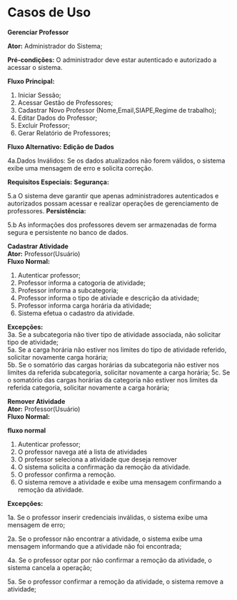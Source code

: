 # Casos de Uso

**Gerenciar Professor**

**Ator:** Administrador do Sistema;

**Pré-condições:** O administrador deve estar autenticado e autorizado a acessar o sistema.

**Fluxo Principal:**
1. Iniciar Sessão;
2. Acessar Gestão de Professores;
3. Cadastrar Novo Professor (Nome,Email,SIAPE,Regime de trabalho);
4. Editar Dados do Professor;
5. Excluir Professor;
6. Gerar Relatório de Professores;

**Fluxo Alternativo:**
**Edição de Dados**

4a.Dados Inválidos: Se os dados atualizados não forem válidos, o sistema exibe uma mensagem de erro e solicita correção.

**Requisitos Especiais:**
**Segurança:**

5.a O sistema deve garantir que apenas administradores autenticados e autorizados possam acessar e realizar operações de gerenciamento de professores.
**Persistência:** 

5.b As informações dos professores devem ser armazenadas de forma segura e persistente no banco de dados.

**Cadastrar Atividade**  
**Ator:** Professor(Usuário)  
**Fluxo Normal:**
1. Autenticar professor;
2. Professor informa a catogoria de atividade;  
3. Professor informa a subcategoria;   
4. Professor informa o tipo de ativiade e descrição da atividade;  
5. Professor informa carga horária da atividade;  
6. Sistema efetua o cadastro da atividade.  


**Excepções:**  
3a. Se a subcategoria não tiver tipo de atividade associada, não solicitar tipo de atividade;  
5a. Se a carga horária não estiver nos limites do tipo de atividade referido, solicitar novamente carga horária;  
5b. Se o somatório das cargas horárias da subcategoria não estiver nos limites da referida subcategoria, solicitar novamente a carga horária;
5c. Se o somatório das cargas horárias da categoria não estiver nos limites da referida categoria, solicitar novamente a carga horária;



**Remover Atividade**  
**Ator:** Professor(Usuário)  
**Fluxo Normal:**

**fluxo normal**
1. Autenticar professor;
2. O professor navega até a lista de atividades
3. O professor seleciona a atividade que deseja remover
4. O sistema solicita a confirmação da remoção da atividade.
5. O professor confirma a remoção.
6. O sistema remove a atividade e exibe uma mensagem confirmando a remoção da atividade.

**Excepções:**

1a. Se o professor inserir credenciais inválidas, o sistema exibe uma mensagem de erro;

2a. Se o professor não encontrar a atividade, o sistema exibe uma mensagem informando que a atividade não foi encontrada;

4a. Se o professor optar por não confirmar a remoção da atividade, o sistema cancela a operação;

5a. Se o professor confirmar a remoção da atividade, o sistema remove a atividade;